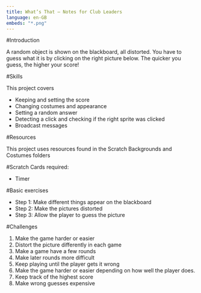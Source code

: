```yaml
---
title: What’s That — Notes for Club Leaders           
language: en-GB
embeds: "*.png"
---
```


#Introduction

A random object is shown on the blackboard, all distorted. You have to guess what it is by clicking on the right picture below. The quicker you guess, the higher your score!

#Skills

This project covers

* Keeping and setting the score
* Changing costumes and appearance
* Setting a random answer
* Detecting a click and checking if the right sprite was clicked 
* Broadcast messages

#Resources

This project uses resources found in the Scratch Backgrounds and Costumes folders

#Scratch Cards required:
+ Timer

#Basic exercises
* Step 1: Make different things appear on the blackboard 
* Step 2: Make the pictures distorted
* Step 3: Allow the player to guess the picture

#Challenges
1. Make the game harder or easier
2. Distort the picture differently in each game
3. Make a game have a few rounds
4. Make later rounds more difficult
5. Keep playing until the player gets it wrong
6. Make the game harder or easier depending on how well the player does. 
7. Keep track of the highest score
8. Make wrong guesses expensive
